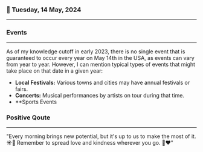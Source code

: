 ### 📅 Tuesday, 14 May, 2024
------
### Events
------
As of my knowledge cutoff in early 2023, there is no single event that is guaranteed to occur every year on May 14th in the USA, as events can vary from year to year. However, I can mention typical types of events that might take place on that date in a given year:

- **Local Festivals:** Various towns and cities may have annual festivals or fairs.
- **Concerts:** Musical performances by artists on tour during that time.
- **Sports Events
### Positive Qoute
------
"Every morning brings new potential, but it's up to us to make the most of it. ☀️🌱 Remember to spread love and kindness wherever you go. 🌟❤️"
